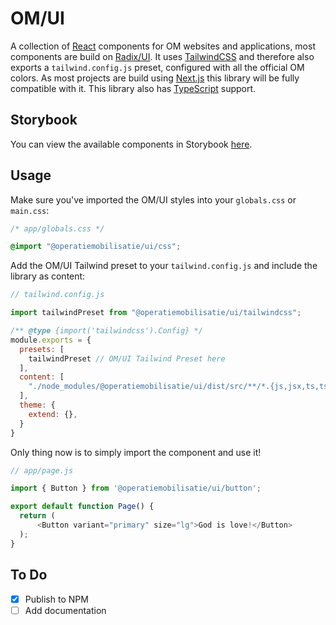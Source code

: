 # OM/UI
A collection of [React](https://react.dev/) components for OM websites and applications, most components are build on [Radix/UI](https://radix-ui.com/). It uses [TailwindCSS](https://tailwindcss.com/) and therefore also exports a `tailwind.config.js` preset, configured with all the official OM colors. As most projects are build using [Next.js](https://nextjs.org/) this library will be fully compatible with it. This library also has [TypeScript](https://www.typescriptlang.org/) support.

## Storybook
You can view the available components in Storybook [here](https://operatiemobilisatie.github.io/ui/).

## Usage
Make sure you've imported the OM/UI styles into your `globals.css` or `main.css`:
```css
/* app/globals.css */

@import "@operatiemobilisatie/ui/css";
```

Add the OM/UI Tailwind preset to your `tailwind.config.js` and include the library as content:
```js
// tailwind.config.js

import tailwindPreset from "@operatiemobilisatie/ui/tailwindcss";

/** @type {import('tailwindcss').Config} */
module.exports = {
  presets: [
    tailwindPreset // OM/UI Tailwind Preset here
  ],
  content: [
    "./node_modules/@operatiemobilisatie/ui/dist/src/**/*.{js,jsx,ts,tsx}" // Define as content like so
  ],
  theme: {
    extend: {},
  }
}
```

Only thing now is to simply import the component and use it!
```js
// app/page.js

import { Button } from '@operatiemobilisatie/ui/button';

export default function Page() {
  return (
      <Button variant="primary" size="lg">God is love!</Button>
  );
}

```

## To Do
- [x] Publish to NPM
- [ ] Add documentation
